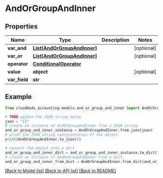 # AndOrGroupAndInner


## Properties

Name | Type | Description | Notes
------------ | ------------- | ------------- | -------------
**var_and** | [**List[AndOrGroupAndInner]**](AndOrGroupAndInner.md) |  | [optional] 
**var_or** | [**List[AndOrGroupAndInner]**](AndOrGroupAndInner.md) |  | [optional] 
**operator** | [**ConditionalOperator**](ConditionalOperator.md) |  | 
**value** | **object** |  | [optional] 
**var_field** | **str** |  | 

## Example

```python
from cloudbeds_accounting.models.and_or_group_and_inner import AndOrGroupAndInner

# TODO update the JSON string below
json = "{}"
# create an instance of AndOrGroupAndInner from a JSON string
and_or_group_and_inner_instance = AndOrGroupAndInner.from_json(json)
# print the JSON string representation of the object
print(AndOrGroupAndInner.to_json())

# convert the object into a dict
and_or_group_and_inner_dict = and_or_group_and_inner_instance.to_dict()
# create an instance of AndOrGroupAndInner from a dict
and_or_group_and_inner_from_dict = AndOrGroupAndInner.from_dict(and_or_group_and_inner_dict)
```
[[Back to Model list]](../README.md#documentation-for-models) [[Back to API list]](../README.md#documentation-for-api-endpoints) [[Back to README]](../README.md)


